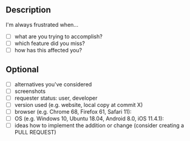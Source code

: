 ## Description
I'm always frustrated when...
- [ ] what are you trying to accomplish?
- [ ] which feature did you miss?
- [ ] how has this affected you?

## Optional
- [ ] alternatives you've considered
- [ ] screenshots
- [ ] requester status: user, developer
- [ ] version used (e.g. website, local copy at commit X)
- [ ] browser (e.g. Chrome 68, Firefox 61, Safari 11):
- [ ] OS (e.g. Windows 10, Ubuntu 18.04, Android 8.0, iOS 11.4.1):
- [ ] ideas how to implement the addition or change (consider creating a PULL REQUEST)
